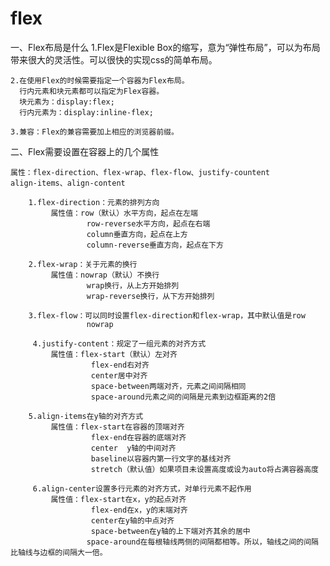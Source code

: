 # flex


一、Flex布局是什么
	1.Flex是Flexible Box的缩写，意为“弹性布局”，可以为布局带来很大的灵活性。可以很快的实现css的简单布局。

	2.在使用Flex的时候需要指定一个容器为Flex布局。
	  行内元素和块元素都可以指定为Flex容器。
	  块元素为：display:flex;
	  行内元素为：display:inline-flex;

	3.兼容：Flex的兼容需要加上相应的浏览器前缀。

二、Flex需要设置在容器上的几个属性

	属性：flex-direction、flex-wrap、flex-flow、justify-countent
	align-items、align-content

		1.flex-direction：元素的排列方向
			 属性值：row（默认）水平方向，起点在左端
 					 row-reverse水平方向，起点在右端
 					 column垂直方向，起点在上方
                   	 column-reverse垂直方向，起点在下方

		2.flex-wrap：关于元素的换行
			 属性值：nowrap（默认）不换行
				     wrap换行，从上方开始排列
				     wrap-reverse换行，从下方开始排列

		3.flex-flow：可以同时设置flex-direction和flex-wrap，其中默认值是row
				     nowrap

		 4.justify-content：规定了一组元素的对齐方式
			 属性值：flex-start（默认）左对齐
					  flex-end右对齐
					  center居中对齐
					  space-between两端对齐，元素之间间隔相同
					  space-around元素之间的间隔是元素到边框距离的2倍

		5.align-items在y轴的对齐方式
			 属性值：flex-start在容器的顶端对齐
					  flex-end在容器的底端对齐
					  center  y轴的中间对齐
					  baseline以容器内第一行文字的基线对齐 
					  stretch（默认值）如果项目未设置高度或设为auto将占满容器高度

		 6.align-center设置多行元素的对齐方式，对单行元素不起作用
			 属性值：flex-start在x，y的起点对齐
					  flex-end在x，y的末端对齐
					  center在y轴的中点对齐
					  space-between在y轴的上下端对齐其余的居中
					 space-around在每根轴线两侧的间隔都相等。所以，轴线之间的间隔比轴线与边框的间隔大一倍。